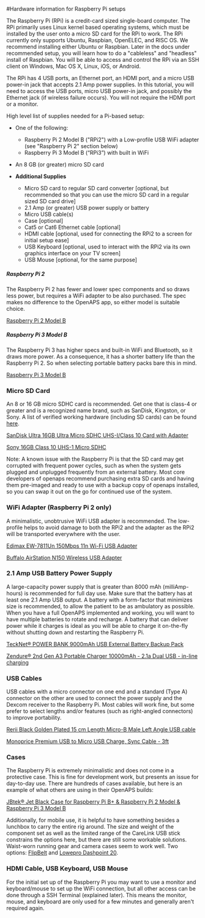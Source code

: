 #Hardware information for Raspberry Pi setups


The Raspberry Pi (RPi) is a credit-card sized single-board computer. The RPi
primarily uses Linux kernel based operating systems, which must be installed by
the user onto a micro SD card for the RPi to work. The RPi currently only
supports Ubuntu, Raspbian, OpenELEC, and RISC OS. We recommend installing either
Ubuntu or Raspbian. Later in the docs under recommended setup, you will learn how to do a "cableless" and
"headless" install of Raspbian. You will be able to access and control the RPi
via an SSH client on Windows, Mac OS X, Linux, iOS, or Android.

The RPi has 4 USB ports, an Ethernet port, an HDMI port, and a micro USB
power-in jack that accepts 2.1 Amp power supplies. In this tutorial, you will
need to access the USB ports, micro USB power-in jack, and possibly the Ethernet
jack (if wireless failure occurs). You will not require the HDMI port or a
monitor.

High level list of supplies needed for a Pi-based setup:
* One of the following:
    * Raspberry Pi 2 Model B ("RPi2") with a Low-profile USB WiFi adapter (see
      "Raspberry Pi 2" section below)
    * Raspberry Pi 3 Model B (“RPi3”) with built in WiFi
    
* An 8 GB (or greater) micro SD card
* <b>Additional Supplies</b>
    * Micro SD card to regular SD card converter \[optional, but recommended so
      that you can use the micro SD card in a regular sized SD card drive\]
    * 2.1 Amp (or greater) USB power supply or battery
    * Micro USB cable(s)
    * Case \[optional\]
    * Cat5 or Cat6 Ethernet cable \[optional\]
    * HDMI cable \[optional, used for connecting the RPi2 to a screen for
      initial setup ease\]
    * USB Keyboard \[optional, used to interact with the RPi2 via its own
      graphics interface on your TV screen\]
    * USB Mouse \[optional, for the same purpose\]

##### Raspberry Pi 2
The Raspberry Pi 2 has fewer and lower spec components and so draws less
power, but requires a WiFi adapter to be also purchased. The spec makes no
difference to the OpenAPS app, so either model is suitable choice.

[Raspberry Pi 2 Model B](https://www.raspberrypi.org/products/raspberry-pi-2-model-b/)

##### Raspberry Pi 3 Model B  

The Raspberry Pi 3 has higher specs and built-in WiFi and Bluetooth, so it draws
more power. As a consequence, it has a shorter battery life than the
Raspberry Pi 2. So when selecting portable battery packs bare this in mind.

[Raspberry Pi 3 Model B](https://www.raspberrypi.org/products/raspberry-pi-3-model-b/)

### Micro SD Card

An 8 or 16 GB micro SDHC card is recommended. Get one that is class-4 or greater
and is a recognized name brand, such as SanDisk, Kingston, or Sony. A list of
verified working hardware (including SD cards) can be found
[here](http://elinux.org/RPi_VerifiedPeripherals).

[SanDisk Ultra 16GB Ultra Micro SDHC UHS-I/Class 10 Card with Adapter](http://www.amazon.com/gp/product/B010Q57SEE)

[Sony 16GB Class 10 UHS-1 Micro SDHC](http://www.amazon.com/Sony-Class-Memory-SR16UY2A-TQ/dp/B00X1404P8)

Note: A known issue with the Raspberry Pi is that the SD card may get corrupted
with frequent power cycles, such as when the system gets plugged and unplugged
frequently from an external battery. Most core developers of openaps recommend
purchasing extra SD cards and having them pre-imaged and ready to use with a
backup copy of openaps installed, so you can swap it out on the go for continued
use of the system.

### WiFi Adapter (Raspberry Pi 2 only)

A minimalistic, unobtrusive WiFi USB adapter is recommended. The low-profile
helps to avoid damage to both the RPi2 and the adapter as the RPi2 will be
transported everywhere with the user.

[Edimax EW-7811Un 150Mbps 11n Wi-Fi USB Adapter](http://www.amazon.com/Edimax-EW-7811Un-150Mbps-Raspberry-Supports/dp/B003MTTJOY/ref=sr_1_1?ie=UTF8&qid=1432614150&sr=8-1&keywords=edimax)

[Buffalo AirStation N150 Wireless USB Adapter](http://www.amazon.com/BUFFALO-AirStation-N150-Wireless-Adapter/dp/B003ZM17RA/ref=sr_1_1?ie=UTF8&qid=1434523524&sr=8-1&keywords=airstation+n150)

### 2.1 Amp USB Battery Power Supply

A large-capacity power supply that is greater than 8000 mAh (milliAmp-hours) is
recommended for full day use. Make sure that the battery has at least one 2.1
Amp USB output. A battery with a form-factor that minimizes size is recommended,
to allow the patient to be as ambulatory as possible. When you have a full
OpenAPS implemented and working, you will want to have multiple batteries to
rotate and recharge. A battery that can deliver power while it charges is ideal
as you will be able to charge it on-the-fly without shutting down and restarting
the Raspberry Pi.

[TeckNet® POWER BANK 9000mAh USB External Battery Backup Pack](http://www.amazon.com/gp/product/B00FBD3O2M)

[Zendure® 2nd Gen A3 Portable Charger 10000mAh - 2.1a Dual USB - in-line charging](http://www.amazon.com/Zendure-2nd-Portable-Charger-10000mAh/dp/B014RBEAQC/ref=sr_1_1)

### USB Cables

USB cables with a micro connector on one end and a standard (Type A) connector
on the other are used to connect the power supply and the Dexcom receiver to the
Raspberry Pi. Most cables will work fine, but some prefer to select lengths
and/or features (such as right-angled connectors) to improve portability.

[Rerii Black Golden Plated 15 cm Length Micro-B Male Left Angle USB cable](http://www.amazon.com/Rerii-Micro-B-Charging-Guarantee-Fulfilled/dp/B00S9WXY5O/)

[Monoprice Premium USB to Micro USB Charge, Sync Cable - 3ft](http://www.monoprice.com/Product?c_id=103&cp_id=10303&cs_id=1030307&p_id=9763&seq=1&format=2)

### Cases

The Raspberry Pi is extremely minimalistic and does not come in a protective
case. This is fine for development work, but presents an issue for day-to-day
use. There are hundreds of cases available, but here is an example of what
others are using in their OpenAPS builds:

[JBtek® Jet Black Case for Raspberry Pi B+ & Raspberry Pi 2 Model & Raspberry Pi 3 Model B](http://www.amazon.com/gp/product/B00ONOKPHC)

Additionally, for mobile use, it is helpful to have something besides a lunchbox
to carry the entire rig around. The size and weight of the component set as well
as the limited range of the CareLink USB stick constrains the options here, but
there are still some workable solutions. Waist-worn running gear and camera
cases seem to work well. Two options: [FlipBelt](https://flipbelt.com/) and
[Lowepro Dashpoint 20](http://store.lowepro.com/dashpoint-20).

### HDMI Cable, USB Keyboard, USB Mouse

For the initial set up of the Raspberry Pi you may want to use a monitor and
keyboard/mouse to set up the WiFi connection, but all other access can be done
through a SSH Terminal (explained later). This means the monitor, mouse, and
keyboard are only used for a few minutes and generally aren't required again.
